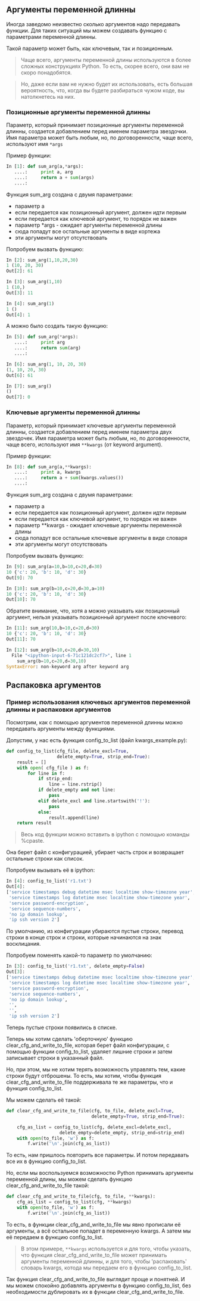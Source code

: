 ## Аргументы переменной длинны

Иногда заведомо неизвестно сколько аргументов надо передавать функции. Для таких ситуаций мы можем создавать функцию с параметрами переменной длинны.

Такой параметр может быть, как ключевым, так и позиционным.


> Чаще всего, аргументы переменной длины используются в более сложных конструкциях Python. То есть, скорее всего, они вам не скоро понадобятся.

> Но, даже если вам не нужно будет их использовать, есть большая вероятность, что, когда вы будете разбираться чужом коде, вы натолкнетесь на них.

### Позиционные аргументы переменной длинны

Параметр, который принимает позиционные аргументы переменной длинны, создается добавлением перед именем параметра звездочки.
Имя параметра может быть любым, но, по договоренности, чаще всего, используют имя ```*args```

Пример функции:
```python
In [1]: def sum_arg(a,*args):
   ....:     print a, arg
   ....:     return a + sum(args)
   ....: 
```

Функция sum_arg создана с двумя параметрами:
* параметр a
 * если передается как позиционный аргумент, должен идти первым
 * если передается как ключевой аргумент, то порядок не важен
* параметр *args - ожидает аргументы переменной длины
 * сюда попадут все остальные аргументы в виде кортежа
 * эти аргументы могут отсутствовать

Попробуем вызвать функцию:
```python
In [2]: sum_arg(1,10,20,30)
1 (10, 20, 30)
Out[2]: 61

In [3]: sum_arg(1,10)
1 (10,)
Out[3]: 11

In [4]: sum_arg(1)
1 ()
Out[4]: 1
```

А можно было создать такую функцию:
```python
In [5]: def sum_arg(*args):
   ....:     print arg
   ....:     return sum(arg)
   ....: 

In [6]: sum_arg(1, 10, 20, 30)
(1, 10, 20, 30)
Out[6]: 61

In [7]: sum_arg()
()
Out[7]: 0
```

### Ключевые аргументы переменной длинны

Параметр, который принимает ключевые аргументы переменной длинны, создается добавлением перед именем параметра двух звездочек.
Имя параметра может быть любым, но, по договоренности, чаще всего, используют имя ```**kwargs``` (от keyword argument).


Пример функции:
```python
In [8]: def sum_arg(a,**kwargs):
   ....:     print a, kwargs
   ....:     return a + sum(kwargs.values())
   ....: 
```

Функция sum_arg создана с двумя параметрами:
* параметр a
 * если передается как позиционный аргумент, должен идти первым
 * если передается как ключевой аргумент, то порядок не важен
* параметр **kwargs - ожидает ключевые аргументы переменной длины
 * сюда попадут все остальные ключевые аргументы в виде словаря
 * эти аргументы могут отсутствовать

Попробуем вызвать функцию:
```python
In [9]: sum_arg(a=10,b=10,c=20,d=30)
10 {'c': 20, 'b': 10, 'd': 30}
Out[9]: 70

In [10]: sum_arg(b=10,c=20,d=30,a=10)
10 {'c': 20, 'b': 10, 'd': 30}
Out[10]: 70
```

Обратите внимание, что, хотя a можно указывать как позиционный аргумент, нельзя указывать позиционный аргумент после ключевого:
```python
In [11]: sum_arg(10,b=10,c=20,d=30)
10 {'c': 20, 'b': 10, 'd': 30}
Out[11]: 70

In [12]: sum_arg(b=10,c=20,d=30,10)
  File "<ipython-input-6-71c121dc2cf7>", line 1
    sum_arg(b=10,c=20,d=30,10)
SyntaxError: non-keyword arg after keyword arg
```

## Распаковка аргументов


### Пример использования ключевых аргументов переменной длинны и распаковки аргументов

Посмотрим, как с помощью аргументов переменной длинны можно передавать аргументы между функциями.


Допустим, у нас есть функция config_to_list (файл kwargs_example.py):
```python
def config_to_list(cfg_file, delete_excl=True,
                   delete_empty=True, strip_end=True):
    result = []
    with open( cfg_file ) as f:
        for line in f:
            if strip_end:
                line = line.rstrip()
            if delete_empty and not line:
                pass
            elif delete_excl and line.startswith('!'):
                pass
            else:
                result.append(line)
    return result
```

> Весь код функции можно вставить в ipython с помощью команды %cpaste.

Она берет файл с конфигурацией, убирает часть строк и возвращает остальные строки как список.

Попробуем вызывать её в ipython:
```python
In [4]: config_to_list('r1.txt')
Out[4]:
['service timestamps debug datetime msec localtime show-timezone year',
 'service timestamps log datetime msec localtime show-timezone year',
 'service password-encryption',
 'service sequence-numbers',
 'no ip domain lookup',
 'ip ssh version 2']
```

По умолчанию, из конфигурации убираются пустые строки, перевод строки в конце строк и строки, которые начинаются на знак восклицания.

Попробуем поменять какой-то параметр по умолчанию:
```python
In [3]: config_to_list('r1.txt', delete_empty=False)
Out[3]:
['service timestamps debug datetime msec localtime show-timezone year',
 'service timestamps log datetime msec localtime show-timezone year',
 'service password-encryption',
 'service sequence-numbers',
 'no ip domain lookup',
 '',
 '',
 'ip ssh version 2']

```

Теперь пустые строки появились в списке.

Теперь мы хотим сделать 'оберточную' функцию clear_cfg_and_write_to_file, которая берет файл конфигурации, с помощью функции config_to_list, удаляет лишние строки и затем записывает строки в указанный файл.

Но, при этом, мы не хотим терять возможность управлять тем, какие строки будут отброшены.
То есть, мы хотим, чтобы функция clear_cfg_and_write_to_file поддерживала те же параметры, что и функция config_to_list.

Мы можем сделать её такой:
```python
def clear_cfg_and_write_to_file(cfg, to_file, delete_excl=True,
                                delete_empty=True, strip_end=True):

    cfg_as_list = config_to_list(cfg, delete_excl=delete_excl,
                    delete_empty=delete_empty, strip_end=strip_end)
    with open(to_file, 'w') as f:
        f.write('\n'.join(cfg_as_list))
```

То есть, нам пришлось повторить все параметры.
И потом передавать все их в функцию config_to_list.


Но, если мы воспользуемся возможностю Python принимать аргументы переменной длины, мы можем сделать функцию clear_cfg_and_write_to_file такой:
```python
def clear_cfg_and_write_to_file(cfg, to_file, **kwargs):
    cfg_as_list = config_to_list(cfg, **kwargs)
    with open(to_file, 'w') as f:
        f.write('\n'.join(cfg_as_list))
```

То есть, в функции clear_cfg_and_write_to_file мы явно прописали её аргументы, а всё остальное попадет в переменную kwargs.
А затем мы её передаем в функцию config_to_list.

> В этом примере, ```**kwargs``` используется и для того, чтобы указать, что функция clear_cfg_and_write_to_file может принимать аргументы переменной длинны, и для того, чтобы 'распаковать' словарь kwargs, котода мы передаем его в функцию config_to_list.

Так функция clear_cfg_and_write_to_file выглядит проще и понятней. И мы можем спокойно добавлять аргументы в функцию config_to_list, без необходимости дублировать их в функции clear_cfg_and_write_to_file.

